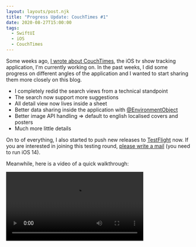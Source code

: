 ```yaml
---
layout: layouts/post.njk
title: "Progress Update: CouchTimes #1"
date: 2020-08-27T15:00:00
tags:
  - SwiftUI
  - iOS
  - CouchTimes
---
```


Some weeks ago, [I wrote about CouchTimes](/journal/building-an-ios-application-in-swiftui/), the iOS tv show tracking application, I'm currently working on. In the past weeks, I did some progress on different angles of the application and I wanted to start sharing them more closely on this blog.

- I completely redid the search views from a technical standpoint
- The search now support more suggestions
- All detail view now lives inside a sheet
- Better data sharing inside the application with [@EnvironmentObject](https://developer.apple.com/documentation/swiftui/environmentobject)
- Better image API handling ⇒ default to english localised covers and posters
- Much more little details

On to of everything, I also started to push new releases to [TestFlight](https://developer.apple.com/testflight/) now. If you are interested in joining this testing round, [please write a mail](mailto:support@couchtim.es) (you need to run iOS 14).

Meanwhile, here is a video of a quick walkthrough:

<video controls autoplay loop playsinline style='max-width: 375px; width: 100% !important; height: auto !important;'>
  <source src="/videos/progress-update-couchtimes-1.mp4" type="video/mp4">
</video>
